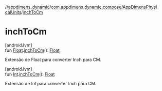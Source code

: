 //[appdimens_dynamic](../../../index.md)/[com.appdimens.dynamic.compose](../index.md)/[AppDimensPhysicalUnits](index.md)/[inchToCm](inch-to-cm.md)

# inchToCm

[androidJvm]\
fun [Float](https://kotlinlang.org/api/core/kotlin-stdlib/kotlin/-float/index.html).[inchToCm](inch-to-cm.md)(): [Float](https://kotlinlang.org/api/core/kotlin-stdlib/kotlin/-float/index.html)

Extensão de Float para converter Inch para CM.

[androidJvm]\
fun [Int](https://kotlinlang.org/api/core/kotlin-stdlib/kotlin/-int/index.html).[inchToCm](inch-to-cm.md)(): [Float](https://kotlinlang.org/api/core/kotlin-stdlib/kotlin/-float/index.html)

Extensão de Int para converter Inch para CM.